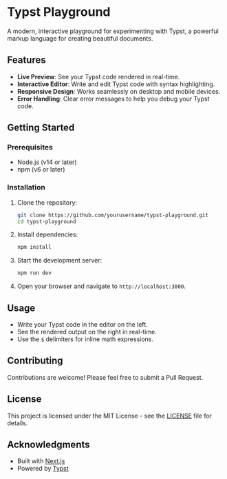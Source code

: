 # Typst Playground

A modern, interactive playground for experimenting with Typst, a powerful markup language for creating beautiful documents.

## Features

- **Live Preview**: See your Typst code rendered in real-time.
- **Interactive Editor**: Write and edit Typst code with syntax highlighting.
- **Responsive Design**: Works seamlessly on desktop and mobile devices.
- **Error Handling**: Clear error messages to help you debug your Typst code.

## Getting Started

### Prerequisites

- Node.js (v14 or later)
- npm (v6 or later)

### Installation

1. Clone the repository:

   ```bash
   git clone https://github.com/yourusername/typst-playground.git
   cd typst-playground
   ```

2. Install dependencies:

   ```bash
   npm install
   ```

3. Start the development server:

   ```bash
   npm run dev
   ```

4. Open your browser and navigate to `http://localhost:3000`.

## Usage

- Write your Typst code in the editor on the left.
- See the rendered output on the right in real-time.
- Use the `$` delimiters for inline math expressions.

## Contributing

Contributions are welcome! Please feel free to submit a Pull Request.

## License

This project is licensed under the MIT License - see the [LICENSE](LICENSE) file for details.

## Acknowledgments

- Built with [Next.js](https://nextjs.org/)
- Powered by [Typst](https://typst.app/)
